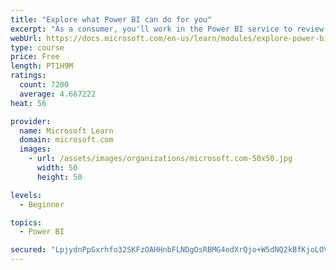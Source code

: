 ```yaml
---
title: "Explore what Power BI can do for you"
excerpt: "As a consumer, you'll work in the Power BI service to review and interact with content that has been shared with you. This module provides the foundational information that you need to work effectively in the Power BI service."
webUrl: https://docs.microsoft.com/en-us/learn/modules/explore-power-bi-service/
type: course
price: Free
length: PT1H9M
ratings:
  count: 7200
  average: 4.667222
heat: 56

provider:
  name: Microsoft Learn
  domain: microsoft.com
  images:
    - url: /assets/images/organizations/microsoft.com-50x50.jpg
      width: 50
      height: 50

levels:
  - Beginner

topics:
  - Power BI

secured: "LpjydnPpGxrhfo32SKFzOAHHnbFLNDgOsRBMG4edXrQjo+W5dNQ2kBfKjoLOVndg+giIbI02gMff7pSXRaTajBZ8+DOwhRrRUuT93b2zHjuWF4gTvOcu9rEu609tmCeZKF8/JnVY/mSGoVKjBRaZ4gL+g9ykYCdBB+3XhniqyaRstMHUDMYMhV57+WU7fVYKlqKtxglb3uJNJjilZSbI6t2FnVVABA2KzePyi7YMj9WJiUpP2MeFQGNuTPrE726aPcfrtWBHlkii6e9Hwxt3GhiwkNVtjdAmMWY3x35nWykzaSCFQ+JQJwZ1fzs0mfTox9ykyctEHuu1Jran5GuOyKwu1xGBBmCMjzKq4IbsZb8QR5CRJRJ3+Vh9m6JvLxZARp6d24bwEaAQY0PFfVMn6YJJDpYGcY3KBR7NL0cIvAs=;hBeokpU4S04piAH90vnE8g=="
---
```


